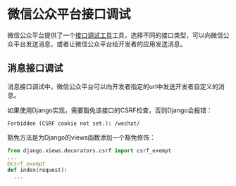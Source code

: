 # 微信公众平台接口调试

微信公众平台提供了一个[接口调试工具][1]工具，选择不同的接口类型，可以向微信公众平台发送消息，或者让微信公众平台给开发者的应用发送消息。

## 消息接口调试

消息接口调试中，微信公众平台可以向开发者指定的url中发送开发者自定义的消息。

如果使用Django实现，需要豁免该接口的CSRF检查，否则Django会报错：

```
Forbidden (CSRF cookie not set.): /wechat/
```

豁免方法是为Django的views函数添加一个豁免修饰：

```python
from django.views.decorators.csrf import csrf_exempt
...
@csrf_exempt
def index(request):
  ...
 ```

[1]: https://mp.weixin.qq.com/debug/ "微信公众平台接口调试工具"

